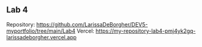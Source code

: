 ## Lab 4

Repository: https://github.com/LarissaDeBorgher/DEV5-myportfolio/tree/main/Lab4
Vercel: https://my-repository-lab4-pmj4yk2gq-larissadeborgher.vercel.app
